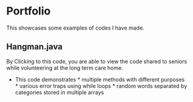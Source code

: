 # Portfolio
This showcases some examples of codes I have made.

## Hangman.java 

By Clicking to this code, you are able to view the code shared to seniors while volunteering at the long term care home. 

 * This code demonstrates 
             * multiple methods with different purposes  
             * various error traps using while loops
             * random words separated by categories stored in multiple arrays
